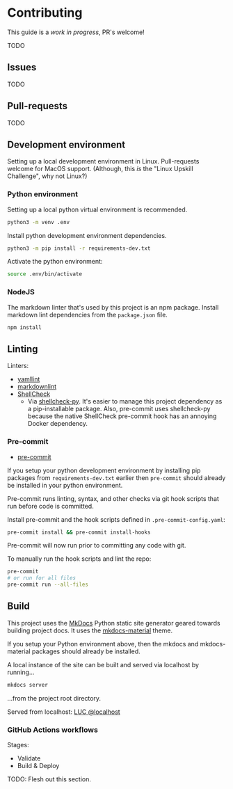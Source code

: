 # Contributing #

This guide is a _work in progress_, PR's welcome!

TODO

## Issues ##

TODO

## Pull-requests ##

TODO

## Development environment ##

Setting up a local development environment in Linux. Pull-requests welcome for
MacOS support. (Although, this _is_ the "Linux Upskill Challenge", why not Linux?)

### Python environment ###

Setting up a local python virtual environment is recommended.

```bash
python3 -m venv .env
```

Install python development environment dependencies.

```bash
python3 -m pip install -r requirements-dev.txt
```

Activate the python environment:

```bash
source .env/bin/activate
```

### NodeJS ###

The markdown linter that's used by this project is an npm package. Install
markdown lint dependencies from the `package.json` file.

```bash
npm install
```

## Linting ##

Linters:

* [yamllint](https://yamllint.readthedocs.io/en/stable/index.html)
* [markdownlint](https://github.com/DavidAnson/markdownlint)
* [ShellCheck](https://github.com/koalaman/shellcheck)
  * Via [shellcheck-py](https://github.com/shellcheck-py/shellcheck-py). It's
  easier to manage this project dependency as a pip-installable package. Also,
  pre-commit uses shellcheck-py because the native ShellCheck pre-commit hook
  has an annoying Docker dependency.

### Pre-commit ###

* [pre-commit](https://pre-commit.com/)

If you setup your python development environment by installing pip packages
from `requirements-dev.txt` earlier then `pre-commit` should already be
installed in your python environment.

Pre-commit runs linting, syntax, and other checks via git hook scripts that
run before code is committed.

Install pre-commit and the hook scripts defined in `.pre-commit-config.yaml`:

```bash
pre-commit install && pre-commit install-hooks
```

Pre-commit will now run prior to committing any code with git.

To manually run the hook scripts and lint the repo:

```bash
pre-commit
# or run for all files
pre-commit run --all-files
```

## Build ##

This project uses the [MkDocs](https://www.mkdocs.org/) Python static site
generator geared towards building project docs. It uses the
[mkdocs-material](https://github.com/squidfunk/mkdocs-material) theme.

If you setup your Python environment above, then the mkdocs and mkdocs-material
packages should already be installed.

A local instance of the site can be built and served via localhost by running...

```bash
mkdocs server
```

...from the project root directory.

Served from localhost: [LUC @localhost](http://127.0.0.1:8000)

### GitHub Actions workflows ###

Stages:

* Validate
* Build & Deploy

TODO: Flesh out this section.
